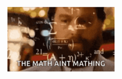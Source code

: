 <div align="center">
  <img src="doing-the-math-thinking.gif" width="250" height="150" alt="MATHING MATHING!!">
</div>

